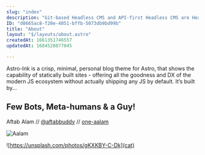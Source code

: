 ```yaml
---
slug: "index"
description: "Git-based Headless CMS and API-first Headless CMS are Headless CMS that solves the problem pointed out in traditional CMS"
ID: "d0665ac8-f20e-4051-bffb-5073db9bd99b"
title: "About"
layout: "$/layouts/about.astro"
createdAt: 1661351746557
updatedAt: 1684528077045

---
```

Astro-Ink is a crisp, minimal, personal blog theme for Astro, that shows the capability of statically built sites - offering all the goodness and DX of the modern JS ecosystem without actually shipping any JS by default. It’s built by…

## Few Bots, Meta-humans & a Guy!

Aftab Alam // [@aftabbuddy](https://twitter.com/aftabbuddy) // [one-aalam](https://github.com/one-aalam)

![](https://assets.website-files.com/5e51c674258ffe10d286d30a/5e5358878e2493fbea064dd9_peep-59.svg "Aalam")

![https://unsplash.com/photos/gKXKBY-C-Dk](cat)

